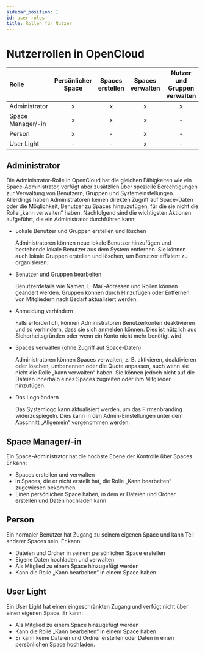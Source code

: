 ```yaml
---
sidebar_position: 1
id: user-roles
title: Rollen für Nutzer
---
```


# Nutzerrollen in OpenCloud

| Rolle             | Persönlicher Space | Spaces erstellen | Spaces verwalten | Nutzer und Gruppen verwalten |
| :---------------- | :----------------: | :--------------: | :--------------: | :--------------------------: |
| Administrator     |         x          |        x         |        x         |              x               |
| Space Manager/-in |         x          |        x         |        x         |              -               |
| Person            |         x          |        -         |        x         |              -               |
| User Light        |         -          |        -         |        x         |              -               |

## Administrator

Die Administrator-Rolle in OpenCloud hat die gleichen Fähigkeiten wie ein Space-Administrator, verfügt aber zusätzlich über spezielle Berechtigungen zur Verwaltung von Benutzern, Gruppen und Systemeinstellungen.
Allerdings haben Administratoren keinen direkten Zugriff auf Space-Daten oder die Möglichkeit, Benutzer zu Spaces hinzuzufügen, für die sie nicht die Rolle „kann verwalten“ haben. Nachfolgend sind die wichtigsten Aktionen aufgeführt, die ein Administrator durchführen kann:

- Lokale Benutzer und Gruppen erstellen und löschen

  Administratoren können neue lokale Benutzer hinzufügen und bestehende lokale Benutzer aus dem System entfernen.
  Sie können auch lokale Gruppen erstellen und löschen, um Benutzer effizient zu organisieren.

- Benutzer und Gruppen bearbeiten

  Benutzerdetails wie Namen, E-Mail-Adressen und Rollen können geändert werden.
  Gruppen können durch Hinzufügen oder Entfernen von Mitgliedern nach Bedarf aktualisiert werden.

- Anmeldung verhindern

  Falls erforderlich, können Administratoren Benutzerkonten deaktivieren und so verhindern, dass sie sich anmelden können.
  Dies ist nützlich aus Sicherheitsgründen oder wenn ein Konto nicht mehr benötigt wird.

- Spaces verwalten (ohne Zugriff auf Space-Daten)

  Administratoren können Spaces verwalten, z. B. aktivieren, deaktivieren oder löschen, umbenennen oder die Quote anpassen, auch wenn sie nicht die Rolle „kann verwalten“ haben.
  Sie können jedoch nicht auf die Dateien innerhalb eines Spaces zugreifen oder ihm Mitglieder hinzufügen.

- Das Logo ändern

  Das Systemlogo kann aktualisiert werden, um das Firmenbranding widerzuspiegeln.
  Dies kann in den Admin-Einstellungen unter dem Abschnitt „Allgemein“ vorgenommen werden.

## Space Manager/-in

Ein Space-Administrator hat die höchste Ebene der Kontrolle über Spaces. Er kann:

- Spaces erstellen und verwalten
- in Spaces, die er nicht erstellt hat, die Rolle „Kann bearbeiten“ zugewiesen bekommen
- Einen persönlichen Space haben, in dem er Dateien und Ordner erstellen und Daten hochladen kann

## Person

Ein normaler Benutzer hat Zugang zu seinem eigenen Space und kann Teil anderer Spaces sein. Er kann:

- Dateien und Ordner in seinem persönlichen Space erstellen
- Eigene Daten hochladen und verwalten
- Als Mitglied zu einem Space hinzugefügt werden
- Kann die Rolle „Kann bearbeiten“ in einem Space haben

## User Light

Ein User Light hat einen eingeschränkten Zugang und verfügt nicht über einen eigenen Space. Er kann:

- Als Mitglied zu einem Space hinzugefügt werden
- Kann die Rolle „Kann bearbeiten“ in einem Space haben
- Er kann keine Dateien und Ordner erstellen oder Daten in einen persönlichen Space hochladen.
